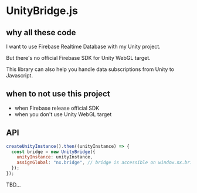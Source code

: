 # UnityBridge.js

## why all these code

I want to use Firebase Realtime Database with my Unity project.

But there's no official Firebase SDK for Unity WebGL target.

This library can also help you handle data subscriptions from Unity to Javascript.

## when to not use this project

- when Firebase release official SDK
- when you don't use Unity WebGL target

## API

```js
createUnityInstance().then((unityInstance) => {
  const bridge = new UnityBridge({
    unityInstance: unityInstance,
    assignGlobal: "nx.bridge", // bridge is accessible on window.nx.bridge
  });
});
```

TBD...
